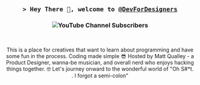 <!-- Intro  -->
<h3 align="center">
        <samp>&gt; Hey There 👋, welcome to 
                <b><a target="_blank" href="https://www.youtube.com/channel/UC23Y2zGdZeQ4oL_iVFNTWLg">@DevForDesigners</a></b>
        </samp>
</h3>

<!-- Intro  -->
<h3 align="center">
        <img alt="YouTube Channel Subscribers" src="https://img.shields.io/youtube/channel/subscribers/UC23Y2zGdZeQ4oL_iVFNTWLg">
</h3>

<br>

<p align="center">
        This is a place for creatives that want to learn about programming and have some fun in the process. Coding made simple 😎  Hosted by Matt Qualley - a Product Designer, wanna-be musician, and overall nerd who enjoys hacking things together. 🤓
        Let's journey onward to the wonderful world of "Oh S#*t. . I forgot a semi-colon"
</p>


<!---
DevForDesigners/DevForDesigners is a ✨ special ✨ repository because its `README.md` (this file) appears on your GitHub profile.
You can click the Preview link to take a look at your changes.
--->
